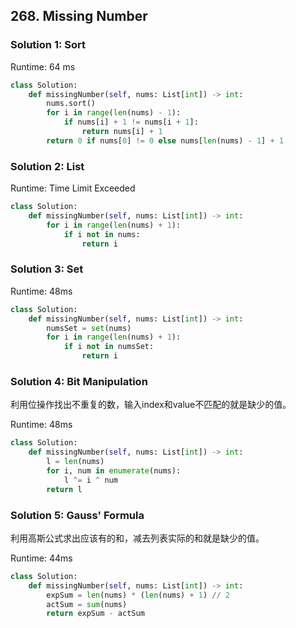 ## 268. Missing Number

### Solution 1: Sort

Runtime: 64 ms

```Python
class Solution:
    def missingNumber(self, nums: List[int]) -> int:
        nums.sort()
        for i in range(len(nums) - 1):
            if nums[i] + 1 != nums[i + 1]:
                return nums[i] + 1
        return 0 if nums[0] != 0 else nums[len(nums) - 1] + 1
```


### Solution 2: List

Runtime: Time Limit Exceeded

```Python
class Solution:
    def missingNumber(self, nums: List[int]) -> int:
        for i in range(len(nums) + 1):
            if i not in nums:
                return i
```



### Solution 3: Set

Runtime: 48ms

```Python
class Solution:
    def missingNumber(self, nums: List[int]) -> int:
        numsSet = set(nums)
        for i in range(len(nums) + 1):
            if i not in numsSet:
                return i
```


### Solution 4: Bit Manipulation

利用位操作找出不重复的数，输入index和value不匹配的就是缺少的值。

Runtime: 48ms

```Python
class Solution:
    def missingNumber(self, nums: List[int]) -> int:
        l = len(nums)
        for i, num in enumerate(nums):
            l ^= i ^ num
        return l
```


### Solution 5: Gauss' Formula

利用高斯公式求出应该有的和，减去列表实际的和就是缺少的值。

Runtime: 44ms

```Python
class Solution:
    def missingNumber(self, nums: List[int]) -> int:
        expSum = len(nums) * (len(nums) + 1) // 2
        actSum = sum(nums)
        return expSum - actSum
```
